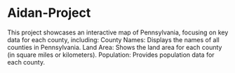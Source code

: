 # Aidan-Project
This project showcases an interactive map of Pennsylvania, focusing on key data for each county, including:  County Names: Displays the names of all counties in Pennsylvania. Land Area: Shows the land area for each county (in square miles or kilometers). Population: Provides population data for each county.
